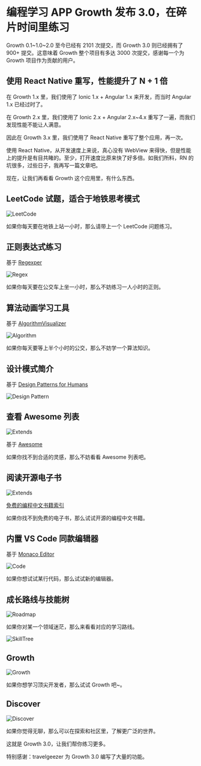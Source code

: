 编程学习 APP Growth 发布 3.0，在碎片时间里练习
===

Growth 0.1~1.0~2.0 至今已经有 2101 次提交，而 Growth 3.0 则已经拥有了 900+ 提交。这意味着 Growth 整个项目有多达 3000 次提交，感谢每一个为 Growth 项目作为贡献的用户。


使用 React Native 重写，性能提升了 N + 1 倍
---

在 Growth 1.x 里，我们使用了 Ionic 1.x + Angular 1.x 来开发，而当时 Angular 1.x 已经过时了。

在 Growth 2.x 里，我们使用了 Ionic 2.x + Angular 2.x~4.x 重写了一遍，而我们发现性能不能让人满意。

因此在 Growth 3.x 里，我们使用了 React Native 重写了整个应用，再一次。

使用 React Native，从开发速度上来说，真心没有 WebView 来得快，但是性能上的提升是有目共睹的。至少，打开速度比原来快了好多倍。如我们所料，RN 的坑很多，过些日子，我再写一篇文章吧。

现在，让我们再看看 Growth 这个应用里，有什么东西。

LeetCode 试题，适合于地铁思考模式
---

![LeetCode](https://phodal.github.io/growth-materials/leetcode.png)

如果你每天要在地铁上站一小时，那么请带上一个 LeetCode 问题练习。

正则表达式练习
---

基于 [Regexper](https://github.com/javallone/regexper-static)

![Regex](https://phodal.github.io/growth-materials/regex.png)

如果你每天要在公交车上坐一小时，那么不妨练习一人小时的正则。

算法动画学习工具
---

基于 [AlgorithmVisualizer](https://github.com/parkjs814/AlgorithmVisualizer)

![Algorithm](https://phodal.github.io/growth-materials/algorithm.png)

如果你每天要等上半个小时的公交，那么不妨学一个算法知识。

设计模式简介
---

基于 [Design Patterns for Humans](https://github.com/kamranahmedse/design-patterns-for-humans)

![Design Pattern](https://phodal.github.io/growth-materials/dp.png)

查看 Awesome 列表
---

![Extends](https://phodal.github.io/growth-materials/extends.png)

基于 [Awesome](https://github.com/sindresorhus/awesome)

如果你找不到合适的灵感，那么不妨看看 Awesome 列表吧。

阅读开源电子书
---

![Extends](https://phodal.github.io/growth-materials/extends.png)

[免费的编程中文书籍索引](https://github.com/justjavac/free-programming-books-zh_CN)

如果你找不到免费的电子书，那么试试开源的编程中文书籍。

内置 VS Code 同款编辑器
---

基于 [Monaco Editor](https://github.com/Microsoft/monaco-editor)

![Code](https://phodal.github.io/growth-materials/code.png)

如果你想试试某行代码，那么试试新的编辑器。

成长路线与技能树
---

![Roadmap](https://phodal.github.io/growth-materials/roadmap.png)

如果你对某一个领域迷茫，那么来看看对应的学习路线。

![SkillTree](https://phodal.github.io/growth-materials/skilltree.png)

Growth
---

![Growth](https://phodal.github.io/growth-materials/growth.png)

如果你想学习顶尖开发者，那么试试 Growth 吧~。


Discover 
---

![Discover](https://phodal.github.io/growth-materials/discover.png)

如果你觉得无聊，那么可以在探索和社区里，了解更广泛的世界。

这就是 Growth 3.0，让我们帮你练习更多。

特别感谢：travelgeezer 为 Growth 3.0 编写了大量的功能。

